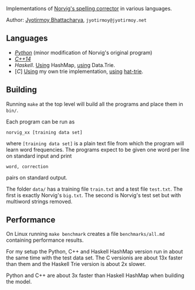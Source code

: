 Implementations of [Norvig's spelling corrector](http://norvig.com/spell-correct.html) in various languages.

Author: [Jyotirmoy Bhattacharya](http://www.jyotirmoy.net), `jyotirmoy@jyotirmoy.net`

## Languages
* [*Python*](https://github.com/jmoy/norvig-spell/blob/master/python2/norvig.py) (minor modification of Norvig's original program)
* [*C++14*](https://github.com/jmoy/norvig-spell/blob/master/cxx1y/norvig.cc)
* *Haskell*. [Using](https://github.com/jmoy/norvig-spell/blob/master/haskell/norvig.hs) HashMap, [using](https://github.com/jmoy/norvig-spell/blob/master/haskell-trie/norvig.hs) Data.Trie.
* [*C*] [Using](https://github.com/jmoy/norvig-spell/tree/master/c) my own trie implementation, [using](https://github.com/jmoy/norvig-spell/tree/master/c) [hat-trie](https://github.com/dcjones/hat-trie/).

## Building
Running `make` at the top level will build all the programs and place them in `bin/`.

Each program can be run as

    norvig_xx [training data set]

where `[training data set]` is a plain text file from which the program will learn word frequencies. The programs expect to be given one word per line on standard input and print

    word, correction

pairs on standard output.

The folder `data/` has a training file `train.txt` and a test file `test.txt`. The first is exactly Norvig's `big.txt`. The second is Norvig's test set but with multiword strings removed.

## Performance

On Linux running `make benchmark` creates a file `benchmarks/all.md` containing performance results.

For my setup the Python, C++ and Haskell HashMap version run in about the same time with the test data set. The C versionis are about 13x faster than them and the Haskell Trie version is about 2x slower.

Python and C++ are about 3x faster than Haskell HashMap when building the model.
